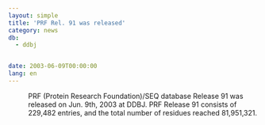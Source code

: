 ```yaml
---
layout: simple
title: 'PRF Rel. 91 was released'
category: news
db:
  - ddbj


date: 2003-06-09T00:00:00
lang: en
---
```


<dd>PRF (Protein Research Foundation)/SEQ database Release 91 was released on Jun. 9th, 2003 at DDBJ. PRF Release 91 consists of 229,482 entries, and the total number of residues reached 81,951,321.</dd>

